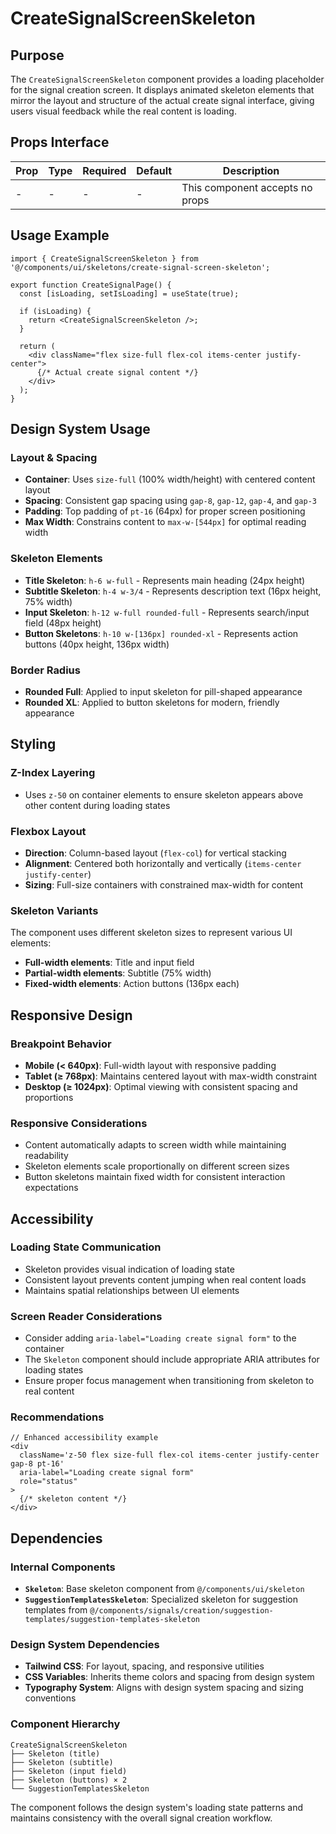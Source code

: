 # CreateSignalScreenSkeleton

## Purpose

The `CreateSignalScreenSkeleton` component provides a loading placeholder for the signal creation screen. It displays animated skeleton elements that mirror the layout and structure of the actual create signal interface, giving users visual feedback while the real content is loading.

## Props Interface

| Prop | Type | Required | Default | Description |
|------|------|----------|---------|-------------|
| - | - | - | - | This component accepts no props |

## Usage Example

```tsx
import { CreateSignalScreenSkeleton } from '@/components/ui/skeletons/create-signal-screen-skeleton';

export function CreateSignalPage() {
  const [isLoading, setIsLoading] = useState(true);

  if (isLoading) {
    return <CreateSignalScreenSkeleton />;
  }

  return (
    <div className="flex size-full flex-col items-center justify-center">
      {/* Actual create signal content */}
    </div>
  );
}
```

## Design System Usage

### Layout & Spacing
- **Container**: Uses `size-full` (100% width/height) with centered content layout
- **Spacing**: Consistent gap spacing using `gap-8`, `gap-12`, `gap-4`, and `gap-3`
- **Padding**: Top padding of `pt-16` (64px) for proper screen positioning
- **Max Width**: Constrains content to `max-w-[544px]` for optimal reading width

### Skeleton Elements
- **Title Skeleton**: `h-6 w-full` - Represents main heading (24px height)
- **Subtitle Skeleton**: `h-4 w-3/4` - Represents description text (16px height, 75% width)
- **Input Skeleton**: `h-12 w-full rounded-full` - Represents search/input field (48px height)
- **Button Skeletons**: `h-10 w-[136px] rounded-xl` - Represents action buttons (40px height, 136px width)

### Border Radius
- **Rounded Full**: Applied to input skeleton for pill-shaped appearance
- **Rounded XL**: Applied to button skeletons for modern, friendly appearance

## Styling

### Z-Index Layering
- Uses `z-50` on container elements to ensure skeleton appears above other content during loading states

### Flexbox Layout
- **Direction**: Column-based layout (`flex-col`) for vertical stacking
- **Alignment**: Centered both horizontally and vertically (`items-center justify-center`)
- **Sizing**: Full-size containers with constrained max-width for content

### Skeleton Variants
The component uses different skeleton sizes to represent various UI elements:
- **Full-width elements**: Title and input field
- **Partial-width elements**: Subtitle (75% width)
- **Fixed-width elements**: Action buttons (136px each)

## Responsive Design

### Breakpoint Behavior
- **Mobile (< 640px)**: Full-width layout with responsive padding
- **Tablet (≥ 768px)**: Maintains centered layout with max-width constraint
- **Desktop (≥ 1024px)**: Optimal viewing with consistent spacing and proportions

### Responsive Considerations
- Content automatically adapts to screen width while maintaining readability
- Skeleton elements scale proportionally on different screen sizes
- Button skeletons maintain fixed width for consistent interaction expectations

## Accessibility

### Loading State Communication
- Skeleton provides visual indication of loading state
- Consistent layout prevents content jumping when real content loads
- Maintains spatial relationships between UI elements

### Screen Reader Considerations
- Consider adding `aria-label="Loading create signal form"` to the container
- The `Skeleton` component should include appropriate ARIA attributes for loading states
- Ensure proper focus management when transitioning from skeleton to real content

### Recommendations
```tsx
// Enhanced accessibility example
<div 
  className='z-50 flex size-full flex-col items-center justify-center gap-8 pt-16'
  aria-label="Loading create signal form"
  role="status"
>
  {/* skeleton content */}
</div>
```

## Dependencies

### Internal Components
- **`Skeleton`**: Base skeleton component from `@/components/ui/skeleton`
- **`SuggestionTemplatesSkeleton`**: Specialized skeleton for suggestion templates from `@/components/signals/creation/suggestion-templates/suggestion-templates-skeleton`

### Design System Dependencies
- **Tailwind CSS**: For layout, spacing, and responsive utilities
- **CSS Variables**: Inherits theme colors and spacing from design system
- **Typography System**: Aligns with design system spacing and sizing conventions

### Component Hierarchy
```
CreateSignalScreenSkeleton
├── Skeleton (title)
├── Skeleton (subtitle)
├── Skeleton (input field)
├── Skeleton (buttons) × 2
└── SuggestionTemplatesSkeleton
```

The component follows the design system's loading state patterns and maintains consistency with the overall signal creation workflow.
